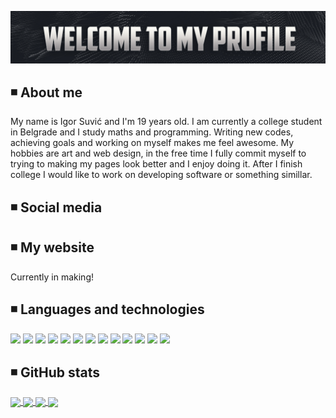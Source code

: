 ![Header](https://github.com/suvicigor/suvicigor/blob/main/Banner.jpg "Header")<!--(https://some-url.dev/)-->
## ◾️ About me

My name is Igor Suvić and I'm 19 years old. I am currently a college student in Belgrade and I study maths and programming. Writing new codes, achieving goals and working on myself makes me feel awesome. My hobbies are art and web design, in the free time I fully commit myself to trying to making my pages look better and I enjoy doing it. After I finish college I would like to work on developing software or something simillar. 

## ◾️ Social media

## ◾️ My website
Currently in making!

## ◾️ Languages and technologies
![](https://img.shields.io/badge/OS-Windows-informational?style=for-the-badge&color=454242)
![](https://img.shields.io/badge/Code-Java-informational?style=for-the-badge&color=454242)
![](https://img.shields.io/badge/Code-JavaScript-informational?style=for-the-badge&color=454242)
![](https://img.shields.io/badge/Code-C-informational?style=for-the-badge&color=454242)
![](https://img.shields.io/badge/Code-C++-informational?style=for-the-badge&color=454242)
![](https://img.shields.io/badge/Code-HTML-informational?style=for-the-badge&color=454242)
![](https://img.shields.io/badge/Code-CSS-informational?style=for-the-badge&color=454242)
![](https://img.shields.io/badge/Code-SASS-informational?style=for-the-badge&color=454242)
![](https://img.shields.io/badge/Code-PHP-informational?style=for-the-badge&color=454242)
![](https://img.shields.io/badge/Editor-IntelliJ_IDEA-informational?style=for-the-badge&color=454242)
![](https://img.shields.io/badge/Editor-Brackets-informational?style=for-the-badge&color=454242)
![](https://img.shields.io/badge/Editor-Visual_Studio_Code-informational?style=for-the-badge&color=454242)
![](https://img.shields.io/badge/Editor-Visual_Studio-informational?style=for-the-badge&color=454242)

## ◾️ GitHub stats

<a href="https://github.com/suvicigor/suvicigor">
  <img align="center" height="140px" src="https://github-readme-stats.vercel.app/api/top-langs/?username=suvicigor&hide=ruby,shell&hide_border=true&text_color=ffffff&title_color=ffffff&icon_color=ffffff&bg_color=45,211f1f,2b2a2a,454242&layout=compact" />
</a>

<a href="https://github.com/suvicigor/suvicigor">
  <img align="center" height="140px" src="https://github-readme-stats.vercel.app/api?username=suvicigor&count_private=true&line_height=27&hide_border=true&include_all_commits=true&custom_title=My+GitHub+Stats&show_icons=true&text_color=ffffff&title_color=ffffff&icon_color=ffffff&bg_color=45,211f1f,2b2a2a,454242&layout=compact" />
</a>

<a href="https://github.com/suvicigor/my-java-codes">
  <img align="center" height="140px" src="https://github-readme-stats.vercel.app/api/pin/?username=suvicigor&repo=my-java-codes&text_color=ffffff&title_color=ffffff&icon_color=ffffff&bg_color=45,211f1f,2b2a2a,454242" />
</a>


<a href="https://github.com/suvicigor/suvicigor">
  <img align="center" height="140px" src="https://github-readme-stats.vercel.app/api/pin/?username=suvicigor&repo=suvicigor&text_color=ffffff&title_color=ffffff&icon_color=ffffff&bg_color=45,211f1f,2b2a2a,454242" />
</a>    


